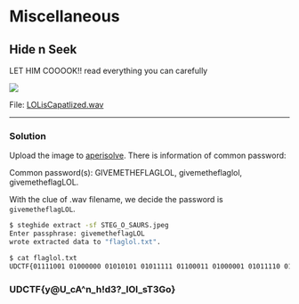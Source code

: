 # Miscellaneous

## Hide n Seek

LET HIM COOOOK!! read everything you can carefully

![](https://media.discordapp.net/attachments/758115188796162088/1168452631765725224/STEG_O_SAURS.jpeg?ex=6551d150&is=653f5c50&hm=992c7647da8151fb3119fa2d0a70a592c5a3c355d9a2afed546c4e1e5cd74c17&=&width=448&height=224)

File: [LOLisCapatlized.wav](https://cdn.discordapp.com/attachments/758115188796162088/1168452632113844284/LOLisCapatlized.wav?ex=6551d150&is=653f5c50&hm=39c6f8e394bacc0778e3720fd552ac3ce9363e807759c389499110fd00e94abe&) []()

---

### Solution

Upload the image to [aperisolve](aperisolve.com). There is information of common password:

Common password(s): GIVEMETHEFLAGLOL, givemetheflaglol, givemetheflagLOL.

With the clue of .wav filename, we decide the password is `givemetheflagLOL`.



```bash
$ steghide extract -sf STEG_O_SAURS.jpeg 
Enter passphrase: givemetheflagLOL
wrote extracted data to "flaglol.txt".

$ cat flaglol.txt
UDCTF{01111001 01000000 01010101 01011111 01100011 01000001 01011110 01101110 01011111 01101000 00100001 01100100 00110011 00111111 01011111 01101100 01001111 01101100 01011111 01110011 01010100 00110011 01000111 01101111}
```


### UDCTF{y@U_cA^n_h!d3?_lOl_sT3Go}